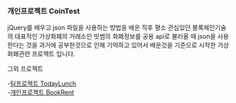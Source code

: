 ### 개인프로젝트 CoinTest

jQuery를 배우고  json 파일을 사용하는 방법을 배운 직후
평소 관심있던 블록체인기술의 대표적인 가상화폐의 거래소인 빗썸의 화폐정보를 공용 api로 불러올 때
json을 사용한다는 것을 과거에 공부한것으로 인해 기억하고 있어서 
배운것을 기준으로 시작한 가상화폐관련 프로젝트 입니다.




그외 프로젝트

-[팀프로젝트 TodayLunch](https://github.com/returnNoh/TodayLunch)</br>
-[개인프로젝트 BookRent](https://github.com/returnNoh/BooksRent)

